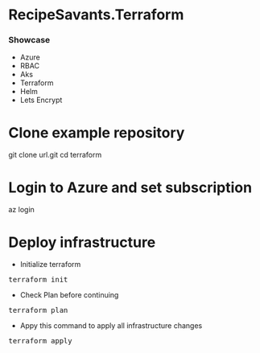 # RecipeSavants.Terraform

### Showcase
- Azure
- RBAC
- Aks
- Terraform
- Helm
- Lets Encrypt


# Clone example repository
git clone url.git
cd terraform

# Login to Azure and set subscription
az login

# Deploy infrastructure

- Initialize terraform
<pre>
terraform init
</pre>

- Check Plan before continuing
<pre>
terraform plan
</pre>

- Appy this command to apply all infrastructure changes
<pre>
terraform apply
</pre>
